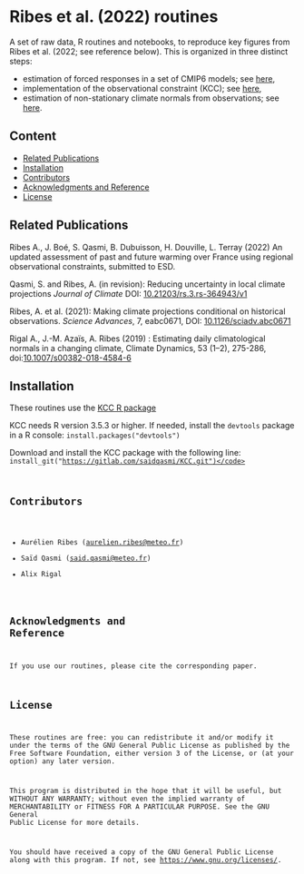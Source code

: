 <!--[![DOI](https://zenodo.org/badge/398859517.svg)](https://zenodo.org/badge/latestdoi/398859517)-->



Ribes et al. (2022) routines
============================

A set of raw data, R routines and notebooks, to reproduce key figures from Ribes et al. (2022; see reference below). This is organized in three distinct steps: 
* estimation of forced responses in a set of CMIP6 models; see [here](https://gitlab.com/ribesaurelien/france_study/notebook_forced_response),
* implementation of the observational constraint (KCC); see [here](https://gitlab.com/ribesaurelien/france_study/notebook_constrain_figures),
* estimation of non-stationary climate normals from observations; see [here](https://gitlab.com/ribesaurelien/france_study/notebook_normals).

Content
-------

* [Related Publications](#related-publications)
* [Installation](#installation)
* [Contributors](#contributors)
* [Acknowledgments and Reference](#acknowledgments-and-reference)
* [License](#license)


Related Publications
--------------------

Ribes A., J. Boé, S. Qasmi, B. Dubuisson, H. Douville, L. Terray (2022) An updated assessment of past and future warming over France using regional observational constraints, submitted to ESD.

Qasmi, S. and Ribes, A. (in revision): Reducing uncertainty in local climate projections _Journal of Climate_ DOI:  <a href="https://doi.org/10.21203/rs.3.rs-364943/v1">10.21203/rs.3.rs-364943/v1</a>

Ribes, A. et al. (2021): Making climate projections conditional on historical observations. _Science Advances_, 7, eabc0671, DOI: <a href="https://doi.org/10.1126/sciadv.abc0671">10.1126/sciadv.abc0671</a>

Rigal A., J.-M. Azaïs, A. Ribes (2019) : Estimating daily climatological normals in a changing climate, Climate Dynamics, 53 (1–2), 275-286, doi:<a href="https://link.springer.com/article/10.1007/s00382-018-4584-6">10.1007/s00382-018-4584-6</a>



Installation
------------

These routines use the [KCC R package](https://gitlab.com/saidqasmi/KCC)

KCC needs R version 3.5.3 or higher. If needed, install the <code>devtools</code> package in a R console:
<code>install.packages("devtools")</code>

Download and install the KCC package with the following line: 
<code>install_git("https://gitlab.com/saidqasmi/KCC.git")</code>

Contributors
------------

- Aurélien Ribes (aurelien.ribes@meteo.fr)
- Saïd Qasmi (said.qasmi@meteo.fr)
- Alix Rigal

Acknowledgments and Reference
-----------------------------

If you use our routines, please cite the corresponding paper.

License
-------

These routines are free: you can redistribute it and/or modify
it under the terms of the GNU General Public License as published by
the Free Software Foundation, either version 3 of the License, or
(at your option) any later version.

This program is distributed in the hope that it will be useful,
but WITHOUT ANY WARRANTY; without even the implied warranty of
MERCHANTABILITY or FITNESS FOR A PARTICULAR PURPOSE.  See the
GNU General Public License for more details.

You should have received a copy of the GNU General Public License
along with this program.  If not, see <https://www.gnu.org/licenses/>.

